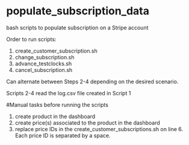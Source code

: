 # populate_subscription_data
bash scripts to populate subscription on a Stripe account


 
 Order to run scripts: 
 1. create_customer_subscription.sh
 2. change_subscription.sh
 3. advance_testclocks.sh
 4. cancel_subscription.sh
 
 Can alternate between Steps 2-4 depending on the desired scenario. 
 
Scripts 2-4 read the log.csv file created in Script 1 


#Manual tasks before running the scripts
1. create product in the dashboard
2. create price(s) associated to the product in the dashboard
3. replace price IDs in the create_customer_subscriptions.sh on line 6. Each price ID is separated by a space. 
